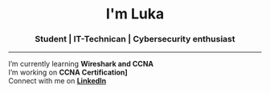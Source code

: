 <h1 align="center" [![Typing SVG](https://readme-typing-svg.demolab.com?font=Roboto+Mono&pause=1000&color=0012E5&center=true&vCenter=true&width=435&lines=Welcome+to+my+portfolio!)](https://git.io/typing-svg)</h1>

<h1 align="center">I'm Luka </h1>
<h3 align="center">Student | IT-Technican | Cybersecurity enthusiast </h3>

---

I’m currently learning **Wireshark and CCNA**  
I’m working on **CCNA Certification]**    
Connect with me on **[LinkedIn](https://www.linkedin.com/in/luka-niemel%C3%A4/)** 

